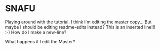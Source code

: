 # SNAFU
Playing around with the tutorial.
I think I'm editing the master copy...
But maybe I should be editing readme-edits instead?
This is an inserted line!!!  :-)
How do I make a new-line?

What happens if I edit the Master?

